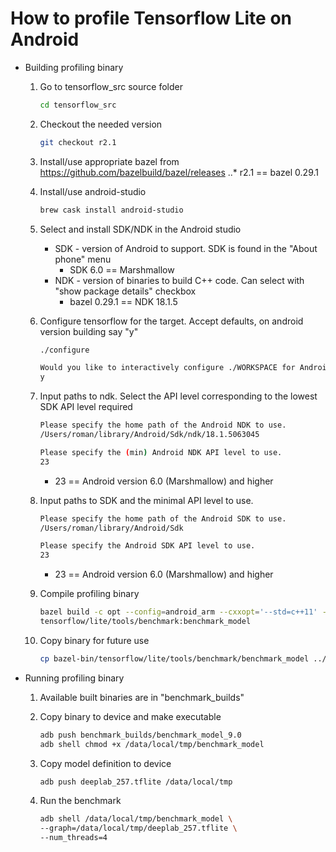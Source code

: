 How to profile Tensorflow Lite on Android
=========================================

* Building profiling binary
  1. Go to tensorflow_src source folder
     ```sh
     cd tensorflow_src
     ```
  2. Checkout the needed version
     ```sh
     git checkout r2.1
     ```
  3. Install/use appropriate bazel from https://github.com/bazelbuild/bazel/releases
     ..* r2.1 == bazel 0.29.1

  4. Install/use android-studio
     ```sh
     brew cask install android-studio
     ```
  5. Select and install SDK/NDK in the Android studio
     * SDK - version of Android to support. SDK is found in the "About phone" menu
       + SDK 6.0 == Marshmallow
     * NDK - version of binaries to build C++ code. Can select with "show package details" checkbox
       + bazel 0.29.1 == NDK 18.1.5

  6. Configure tensorflow for the target. Accept defaults, on android version building say "y"
     ```sh
     ./configure
     ```
     ```sh
     Would you like to interactively configure ./WORKSPACE for Android builds? [y/N]:
     y
     ```
  7. Input paths to ndk. Select the API level corresponding to the lowest SDK API level required
     ```sh
     Please specify the home path of the Android NDK to use.
     /Users/roman/library/Android/Sdk/ndk/18.1.5063045
     ```
     ```sh
     Please specify the (min) Android NDK API level to use.
     23
     ```
     + 23 == Android version 6.0 (Marshmallow) and higher

  8. Input paths to SDK and the minimal API level to use. 
     ```sh
     Please specify the home path of the Android SDK to use.
     /Users/roman/library/Android/Sdk
     ```
     ```sh
     Please specify the Android SDK API level to use.
     23
     ```
     + 23 == Android version 6.0 (Marshmallow) and higher

  10. Compile profiling binary
      ```sh
      bazel build -c opt --config=android_arm --cxxopt='--std=c++11' --copt=-DTFLITE_PROFILING_ENABLED \
      tensorflow/lite/tools/benchmark:benchmark_model
      ```     

  11. Copy binary for future use
      ```sh
      cp bazel-bin/tensorflow/lite/tools/benchmark/benchmark_model ../benchmark_builds
      ```

* Running profiling binary
  1. Available built binaries are in "benchmark_builds"

  2. Copy binary to device and make executable
     ```sh
     adb push benchmark_builds/benchmark_model_9.0
     adb shell chmod +x /data/local/tmp/benchmark_model
     ```

  3. Copy model definition to device
     ```sh
     adb push deeplab_257.tflite /data/local/tmp
     ```

  4. Run the benchmark
     ```sh
     adb shell /data/local/tmp/benchmark_model \
     --graph=/data/local/tmp/deeplab_257.tflite \
     --num_threads=4
     ```
